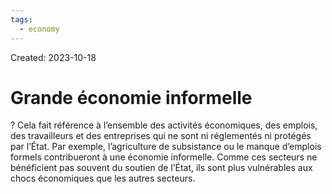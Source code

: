 ```yaml
---
tags:
  - economy
---
```

Created: 2023-10-18

# Grande économie informelle
?
Cela fait référence à l’ensemble des activités économiques, des emplois, des travailleurs et des entreprises qui ne sont ni réglementés ni protégés par l’État. Par exemple, l’agriculture de subsistance ou le manque d’emplois formels contribueront à une économie informelle. Comme ces secteurs ne bénéficient pas souvent du soutien de l’État, ils sont plus vulnérables aux chocs économiques que les autres secteurs.
<!--SR:!2023-10-28,7,250-->